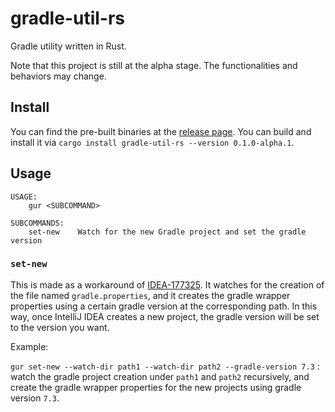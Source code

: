 # gradle-util-rs

Gradle utility written in Rust.

Note that this project is still at the alpha stage. The functionalities and behaviors may change.

## Install

You can find the pre-built binaries at the [release page](https://github.com/jason5lee/gradle-util-rs/releases). You can build and install it via `cargo install gradle-util-rs --version 0.1.0-alpha.1`.

## Usage

```
USAGE:
    gur <SUBCOMMAND>

SUBCOMMANDS:
    set-new    Watch for the new Gradle project and set the gradle version
```

### `set-new`

This is made as a workaround of [IDEA-177325](https://youtrack.jetbrains.com/issue/IDEA-177325). It watches for the creation of the file named `gradle.properties`, and it creates the gradle wrapper properties using a certain gradle version at the corresponding path. In this way, once IntelliJ IDEA creates a new project, the gradle version will be set to the version you want.

Example:

`gur set-new --watch-dir path1 --watch-dir path2 --gradle-version 7.3` : watch the gradle project creation under `path1` and `path2` recursively, and create the gradle wrapper properties for the new projects using gradle version `7.3`.

